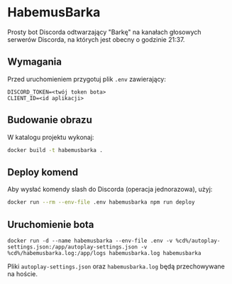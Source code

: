 # HabemusBarka

Prosty bot Discorda odtwarzający "Barkę" na kanałach głosowych serwerów Discorda, na których jest obecny o godzinie 21:37.

## Wymagania

Przed uruchomieniem przygotuj plik `.env` zawierający:

```
DISCORD_TOKEN=<twój token bota>
CLIENT_ID=<id aplikacji>
```

## Budowanie obrazu

W katalogu projektu wykonaj:

```bash
docker build -t habemusbarka .
```

## Deploy komend

Aby wysłać komendy slash do Discorda (operacja jednorazowa), użyj:

```bash
docker run --rm --env-file .env habemusbarka npm run deploy
```

## Uruchomienie bota

`docker run -d --name habemusbarka --env-file .env -v %cd%/autoplay-settings.json:/app/autoplay-settings.json -v %cd%/habemusbarka.log:/app/logs habemusbarka.log habemusbarka
`

Pliki `autoplay-settings.json` oraz `habemusbarka.log` będą przechowywane na hoście.
